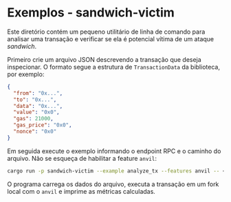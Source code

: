 # Exemplos - sandwich-victim

Este diretório contém um pequeno utilitário de linha de comando para
analisar uma transação e verificar se ela é potencial vítima de um ataque
*sandwich*.

Primeiro crie um arquivo JSON descrevendo a transação que deseja inspecionar.
O formato segue a estrutura de `TransactionData` da biblioteca, por exemplo:

```json
{
  "from": "0x...",
  "to": "0x...",
  "data": "0x...",
  "value": "0x0",
  "gas": 21000,
  "gas_price": "0x0",
  "nonce": "0x0"
}
```

Em seguida execute o exemplo informando o endpoint RPC e o caminho do arquivo.
Não se esqueça de habilitar a feature `anvil`:

```bash
cargo run -p sandwich-victim --example analyze_tx --features anvil -- <RPC_ENDPOINT> <arquivo.json>
```

O programa carrega os dados do arquivo, executa a transação em um fork local
com o `anvil` e imprime as métricas calculadas.

